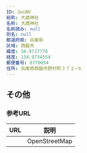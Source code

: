 ```yaml
---
ID: JwiNU
総称: 大歳神社
名称: 大歳神社
名称読み: null
別名: null
都道府県: 兵庫県
区域: 西脇市
緯度: 34.9717778
経度: 134.9734554
郵便番号: 6770054
住所: 兵庫県西脇市野村町３７２−６
---
```


## その他

### 参考URL

| URL | 説明          |
| --- | ------------- |
|     | OpenStreetMap |
